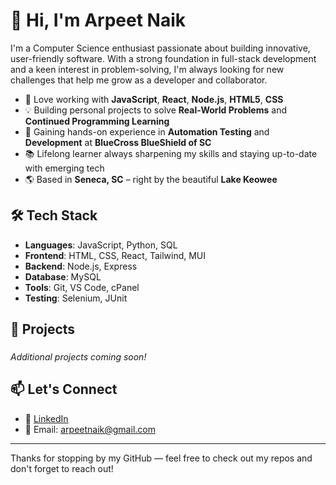 # 👋 Hi, I'm Arpeet Naik

I'm a Computer Science enthusiast passionate about building innovative, user-friendly software. 
With a strong foundation in full-stack development and a keen interest in problem-solving, 
I'm always looking for new challenges that help me grow as a developer and collaborator.

- 🔭 Love working with **JavaScript**, **React**, **Node.js**, **HTML5**, **CSS**
- 💡 Building personal projects to solve **Real-World Problems** and **Continued Programming Learning**
- 🧪 Gaining hands-on experience in **Automation Testing** and **Development** at **BlueCross BlueShield of SC**
- 📚 Lifelong learner always sharpening my skills and staying up-to-date with emerging tech
- 🌎 Based in **Seneca, SC** – right by the beautiful **Lake Keowee**

## 🛠️ Tech Stack
- **Languages**: JavaScript, Python, SQL  
- **Frontend**: HTML, CSS, React, Tailwind, MUI
- **Backend**: Node.js, Express  
- **Database**: MySQL
- **Tools**: Git, VS Code, cPanel
- **Testing**: Selenium, JUnit  

## 📂 Projects
### 

_Additional projects coming soon!_

## 📫 Let's Connect
- 🔗 [LinkedIn](https://www.linkedin.com/in/arpeet-naik)  
- 💌 Email: arpeetnaik@gmail.com  

---

Thanks for stopping by my GitHub — feel free to check out my repos and don't forget to reach out!

